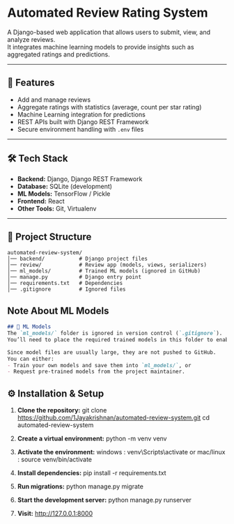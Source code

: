 # Automated Review Rating System

A Django-based web application that allows users to submit, view, and analyze reviews.  
It integrates machine learning models to provide insights such as aggregated ratings and predictions.

---

## 🚀 Features
- Add and manage reviews
- Aggregate ratings with statistics (average, count per star rating)
- Machine Learning integration for predictions
- REST APIs built with Django REST Framework
- Secure environment handling with `.env` files

---

## 🛠 Tech Stack
- **Backend:** Django, Django REST Framework
- **Database:** SQLite (development) 
- **ML Models:** TensorFlow / Pickle
- **Frontend:** React 
- **Other Tools:** Git, Virtualenv

---

## 📂 Project Structure

```
automated-review-system/
│── backend/           # Django project files
│── review/            # Review app (models, views, serializers)
│── ml_models/         # Trained ML models (ignored in GitHub)
│── manage.py          # Django entry point
│── requirements.txt   # Dependencies
│── .gitignore         # Ignored files

```

## Note About ML Models
```markdown
## 🔮 ML Models
The `ml_models/` folder is ignored in version control (`.gitignore`).  
You’ll need to place the required trained models in this folder to enable ML-based predictions.  

Since model files are usually large, they are not pushed to GitHub.  
You can either:
- Train your own models and save them into `ml_models/`, or  
- Request pre-trained models from the project maintainer.  
```

## ⚙️ Installation & Setup

1. **Clone the repository:**
   git clone https://github.com/1Jayakrishnan/automated-review-system.git
   cd automated-review-system

2. **Create a virtual environment:**
   python -m venv venv
   
3. **Activate the environment:**
   windows : venv\Scripts\activate or
   mac/linux : source venv/bin/activate

4. **Install dependencies:**
   pip install -r requirements.txt

5. **Run migrations:**
   python manage.py migrate

6. **Start the development server:**
   python manage.py runserver

7. **Visit:**
   http://127.0.0.1:8000
